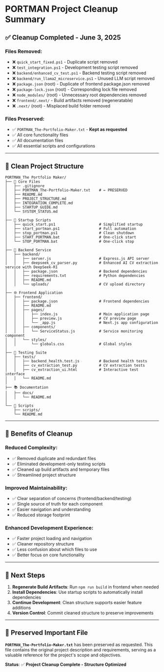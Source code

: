 # PORTMAN Project Cleanup Summary

## ✅ Cleanup Completed - June 3, 2025

### Files Removed:
- ❌ `quick_start_fixed.ps1` - Duplicate script removed
- ❌ `test_integration.ps1` - Development testing script removed
- ❌ `backend/enhanced_cv_test.ps1` - Backend testing script removed
- ❌ `backend/run_llama2_microservice.ps1` - Unused LLM script removed
- ❌ `package.json` (root) - Duplicate of frontend package.json removed
- ❌ `package-lock.json` (root) - Corresponding lock file removed
- ❌ `node_modules/` (root) - Unnecessary root dependencies removed
- ❌ `frontend/.next/` - Build artifacts removed (regeneratable)
- ❌ `.next/` (root) - Misplaced build folder removed

### Files Preserved:
- ✅ `PORTMAN_The-Portfolio-Maker.txt` - **Kept as requested**
- ✅ All core functionality files
- ✅ All documentation files
- ✅ All essential scripts and configurations

---

## 🎯 Clean Project Structure

```
PORTMAN_The Portfolio Maker/
├── 📄 Core Files
│   ├── .gitignore
│   ├── PORTMAN_The-Portfolio-Maker.txt    # ← PRESERVED
│   ├── README.md
│   ├── PROJECT_STRUCTURE.md
│   ├── INTEGRATION_COMPLETE.md
│   ├── STARTUP_GUIDE.md
│   └── SYSTEM_STATUS.md
│
├── 🚀 Startup Scripts
│   ├── quick_start.ps1                    # Simplified startup
│   ├── start_portman.ps1                  # Full automation
│   ├── stop_portman.ps1                   # Clean shutdown
│   ├── START_PORTMAN.bat                  # One-click start
│   └── STOP_PORTMAN.bat                   # One-click stop
│
├── 🔧 Backend Service
│   ├── backend/
│   │   ├── server.js                      # Express.js API server
│   │   ├── deepseek_cv_parser.py          # Enhanced AI CV extraction service with DeepSeek-R1
│   │   ├── package.json                   # Backend dependencies
│   │   ├── requirements.txt               # Python dependencies
│   │   ├── README.md
│   │   └── uploads/                       # CV upload directory
│
├── 🌐 Frontend Application
│   ├── frontend/
│   │   ├── package.json                   # Frontend dependencies
│   │   ├── README.md
│   │   ├── pages/
│   │   │   ├── index.js                   # Main application page
│   │   │   ├── preview.js                 # CV preview page
│   │   │   └── _app.js                    # Next.js app configuration
│   │   ├── components/
│   │   │   └── ServiceStatus.js           # Service monitoring component
│   │   └── styles/
│   │       └── globals.css                # Global styles
│
├── 🧪 Testing Suite
│   ├── tests/
│   │   ├── backend_health.test.js         # Backend health tests
│   │   ├── cv_extraction_test.py          # CV extraction tests
│   │   ├── cv_extraction_ui.html          # Interactive test interface
│   │   └── README.md
│
├── 📚 Documentation
│   ├── docs/
│   │   └── README.md
│
└── 📜 Scripts
    ├── scripts/
    └── README.md
```

---

## 🎉 Benefits of Cleanup

### **Reduced Complexity:**
- ✅ Removed duplicate and redundant files
- ✅ Eliminated development-only testing scripts
- ✅ Cleaned up build artifacts and temporary files
- ✅ Streamlined project structure

### **Improved Maintainability:**
- ✅ Clear separation of concerns (frontend/backend/testing)
- ✅ Single source of truth for each component
- ✅ Easier navigation and understanding
- ✅ Reduced storage footprint

### **Enhanced Development Experience:**
- ✅ Faster project loading and navigation
- ✅ Cleaner repository structure
- ✅ Less confusion about which files to use
- ✅ Better focus on core functionality

---

## 🚀 Next Steps

1. **Regenerate Build Artifacts**: Run `npm run build` in frontend when needed
2. **Install Dependencies**: Use startup scripts to automatically install dependencies
3. **Continue Development**: Clean structure supports easier feature additions
4. **Version Control**: Commit cleaned structure to preserve improvements

---

## 📝 Preserved Important File

**`PORTMAN_The-Portfolio-Maker.txt`** has been preserved as requested. This file contains the original project description and requirements, serving as a valuable reference for the project's scope and objectives.

**Status**: ✅ **Project Cleanup Complete - Structure Optimized**
